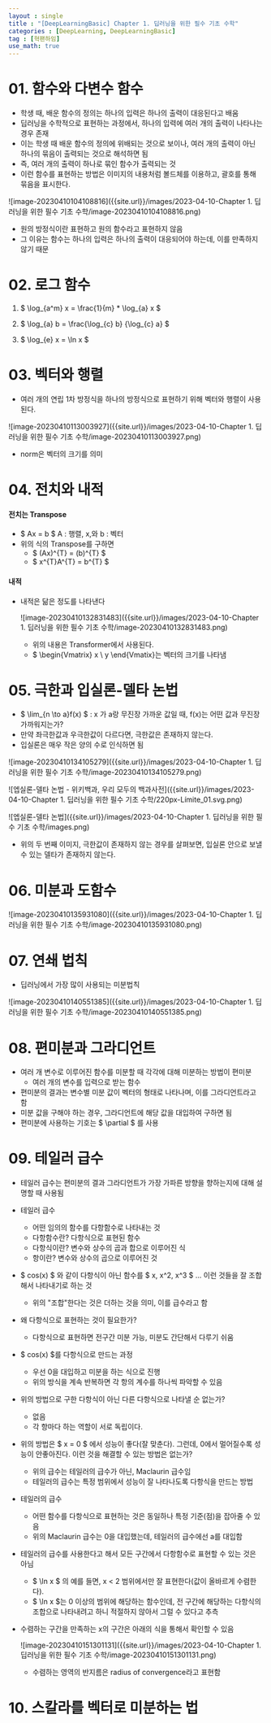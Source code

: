 ```yaml
---
layout : single
title : "[DeepLearningBasic] Chapter 1. 딥러닝을 위한 필수 기초 수학"
categories : [DeepLearning, DeepLearningBasic]
tag : [혁팬하임]
use_math: true
---
```


# 01. 함수와 다변수 함수
*  학생 때, 배운 함수의 정의는 하나의 입력은 하나의 출력이 대응된다고 배움
* 딥러닝을 수학적으로 표현하는 과정에서, 하나의 입력에 여러 개의 출력이 나타나는 경우 존재
* 이는 학생 때 배운 함수의 정의에 위배되는 것으로 보이나, 여러 개의 출력이 아닌 하나의 묶음이 출력되는 것으로 해석하면 됨
*  즉, 여러 개의 출력이 하나로 묶인 함수가 출력되는 것
* 이런 함수를 표현하는 방법은 이미지의 내용처럼 볼드체를 이용하고, 괄호를 통해 묶음을 표시한다.

![image-20230410104108816]({{site.url}}/images/2023-04-10-Chapter 1. 딥러닝을 위한 필수 기초 수학/image-20230410104108816.png)

* 원의 방정식이란 표현하고 원의 함수라고 표현하지 않음
*  그 이유는 함수는 하나의 입력은 하나의 출력이 대응되어야 하는데, 이를 만족하지 않기 때문



# 02. 로그 함수

1. $ \log_{a^m} x = \frac{1}{m} * \log_{a} x $

2. $  \log_{a} b = \frac{\log_{c} b} {\log_{c} a} $

3. $ \log_{e} x = \ln x $



# 03. 벡터와 행렬

* 여러 개의 연립 1차 방정식을 하나의 방정식으로 표현하기 위해 벡터와 행렬이 사용된다.

![image-20230410113003927]({{site.url}}/images/2023-04-10-Chapter 1. 딥러닝을 위한 필수 기초 수학/image-20230410113003927.png)

* norm은 벡터의 크기를 의미



# 04. 전치와 내적

#### 전치는 Transpose

* $ Ax = b $ A : 행렬, x,와 b : 벡터
* 위의 식의 Transpose를 구하면
  * $ (Ax)^{T} = (b)^{T} $
  * $ x^{T}A^{T} = b^{T} $

#### 내적

* 내적은 닮은 정도를 나타낸다

  ![image-20230410132831483]({{site.url}}/images/2023-04-10-Chapter 1. 딥러닝을 위한 필수 기초 수학/image-20230410132831483.png)

  * 위의 내용은 Transformer에서 사용된다.
  * $ \begin{Vmatrix} x \\ y \end{Vmatix}는 벡터의 크기를 나타냄



# 05. 극한과 입실론-델타 논법

* $ \lim_{n \to a}f(x) $ : x 가 a랑 무진장 가까운 값일 때, f(x)는 어떤 값과 무진장 가까워지는가?
* 만약 좌극한값과 우극한값이 다르다면, 극한값은 존재하지 않는다.
* 입실론은 매우 작은 양의 수로 인식하면 됨

![image-20230410134105279]({{site.url}}/images/2023-04-10-Chapter 1. 딥러닝을 위한 필수 기초 수학/image-20230410134105279.png)

![엡실론-델타 논법 - 위키백과, 우리 모두의 백과사전]({{site.url}}/images/2023-04-10-Chapter 1. 딥러닝을 위한 필수 기초 수학/220px-Límite_01.svg.png)

![엡실론-델타 논법]({{site.url}}/images/2023-04-10-Chapter 1. 딥러닝을 위한 필수 기초 수학/images.png)

* 위의 두 번째 이미지, 극한값이 존재하지 않는 경우를 살펴보면, 입실론 안으로 보낼 수 있는 델타가 존재하지 않는다. 



# 06. 미분과 도함수

![image-20230410135931080]({{site.url}}/images/2023-04-10-Chapter 1. 딥러닝을 위한 필수 기초 수학/image-20230410135931080.png)



# 07. 연쇄 법칙

* 딥러닝에서 가장 많이 사용되는 미분법칙

![image-20230410140551385]({{site.url}}/images/2023-04-10-Chapter 1. 딥러닝을 위한 필수 기초 수학/image-20230410140551385.png)



# 08. 편미분과 그라디언트

* 여러 개 변수로 이루어진 함수를 미분할 때 각각에 대해 미분하는 방법이 편미분
  * 여러 개의 변수를 입력으로 받는 함수
* 편미분의 결과는 변수별 미분 값이 벡터의 형태로 나타나며, 이를 그라디언트라고 함
* 미분 값을 구해야 하는 경우, 그라디언트에 해당 값을 대입하여 구하면 됨
* 편미분에 사용하는 기호는 $ \partial $ 를 사용



# 09. 테일러 급수

* 테일러 급수는 편미분의 결과 그라디언트가 가장 가파른 방향을 향하는지에 대해 설명할 때 사용됨
* 테일러 급수
  * 어떤 임의의 함수를 다항함수로 나타내는 것
  * 다항함수란? 다항식으로 표현된 함수
  * 다항식이란? 변수와 상수의 곱과 합으로 이루어진 식
  * 항이란? 변수와 상수의 곱으로 이루어진 것
* $ cos(x) $ 와 같이 다항식이 아닌 함수를 $ x, x^2, x^3 $ ... 이런 것들을 잘 조합해서 나타내기로 하는 것
  * 위의 "조합"한다는 것은 더하는 것을 의미, 이를 급수라고 함
* 왜 다항식으로 표현하는 것이 필요한가?
  * 다항식으로 표현하면 전구간 미분 가능, 미분도 간단해서 다루기 쉬움
* $ cos(x) $를 다항식으로 만드는 과정
  * 우선 0을 대입하고 미분을 하는 식으로 진행
  * 위의 방식을 계속 반복하면 각 항의 계수를 하나씩 파악할 수 있음
* 위의 방법으로 구한 다항식이 아닌 다른 다항식으로 나타낼 순 없는가? 
  * 없음
  * 각 항마다 하는 역할이 서로 독립이다.
* 위의 방법은 $ x = 0 $ 에서 성능이 좋다(잘 맞춘다). 그런데, 0에서 멀어질수록 성능이 안좋아진다. 이런 것을 해결할 수 있는 방법은 없는가?
  * 위의 급수는 테일러의 급수가 아닌, Maclaurin 급수임
  * 테일러의 급수는 특정 범위에서 성능이 잘 나타나도록 다항식을 만드는 방법

* 테일러의 급수

  * 어떤 함수를 다항식으로 표현하는 것은 동일하나 특정 기준(점)을 잡아줄 수 있음
  * 위의 Maclaurin 급수는 0을 대입했는데, 테일러의 급수에선 a를 대입함

* 테일러의 급수를 사용한다고 해서 모든 구간에서 다항함수로 표현할 수 있는 것은 아님

  * $ \ln x $ 의 예를 들면, x < 2 범위에서만 잘 표현한다(값이 올바르게 수렴한다).
  * $ \ln x $는 0 이상의 범위에 해당하는 함수인데, 전 구간에 해당하는 다항식의 조합으로 나타내려고 하니 적절하지 않아서 그럴 수 있다고 추측

* 수렴하는 구간을 만족하는 x의 구간은 아래의 식을 통해서 확인할 수 있음

  ![image-20230410151301131]({{site.url}}/images/2023-04-10-Chapter 1. 딥러닝을 위한 필수 기초 수학/image-20230410151301131.png)

  * 수렴하는 영역의 반지름은 radius of convergence라고 표현함



# 10. 스칼라를 벡터로 미분하는 법

